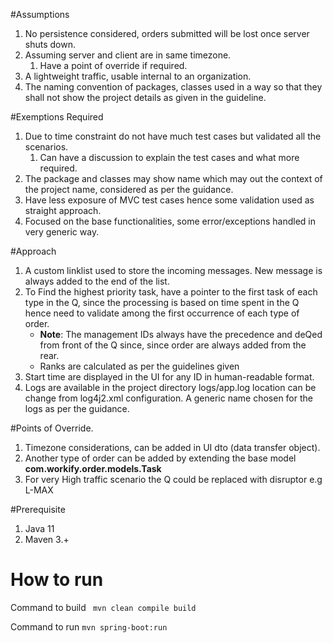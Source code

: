 #Assumptions
1) No persistence considered, orders submitted will be lost once server shuts down.
2) Assuming server and client are in same timezone.
   1) Have a point of override if required.
3) A lightweight traffic, usable internal to an organization.
4) The naming convention of packages, classes used in a way so that they 
    shall not show the project details as given in the guideline. 
   

#Exemptions Required
1) Due to time constraint do not have much test cases but validated all the scenarios.
   1) Can have a discussion to explain the test cases and what more required.
2) The package and classes may show name which may out the context 
   of the project name, considered as per the guidance.
3) Have less exposure of MVC test cases hence some validation used as straight approach.
4) Focused on the base functionalities, some error/exceptions handled in very generic way.


#Approach
1) A custom linklist used to store the incoming messages. New message is always added to the end of the list.
2) To Find the highest priority task, have a pointer to the first task of each type in the Q, since the processing is based
    on time spent in the Q hence need to validate among the first occurrence of each type of order.
    * **Note**: The management IDs always have the precedence and deQed from front of the Q
      since, since order are always added from the rear.
    * Ranks are calculated as per the guidelines given
3) Start time are displayed in the UI for any ID in human-readable format.
4) Logs are available in the project directory logs/app.log location can be change from log4j2.xml configuration.
    A generic name chosen for the logs as per the guidance.

#Points of Override.
1) Timezone considerations, can be added in UI dto (data transfer object).
2) Another type of order can be added by extending the base model **com.workify.order.models.Task**
3) For very High traffic scenario the Q could be replaced with disruptor e.g L-MAX

#Prerequisite 
1) Java 11
2) Maven 3.+

# How to run
Command to build  `` mvn clean compile build``

Command to run  ``mvn spring-boot:run``